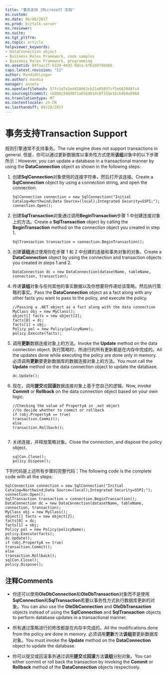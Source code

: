 ```yaml
---
title: "事务支持 |Microsoft 文档"
ms.custom: 
ms.date: 06/08/2017
ms.prod: biztalk-server
ms.reviewer: 
ms.suite: 
ms.tgt_pltfrm: 
ms.topic: article
helpviewer_keywords:
- DataConnection object
- Business Rules Framework, code samples
- Business Rules Framework, programming
ms.assetid: 84faac2f-6229-4692-9d1a-bf62d87d69bb
caps.latest.revision: "11"
author: MandiOhlinger
ms.author: mandia
manager: anneta
ms.openlocfilehash: 57fc1d7a1edd18663cb21a85037cf3e662948fc4
ms.sourcegitcommit: cb908c540d8f1a692d01dc8f313e16cb4b4e696d
ms.translationtype: MT
ms.contentlocale: zh-CN
ms.lasthandoff: 09/20/2017
---
```

# <a name="transaction-support"></a><span data-ttu-id="25d19-102">事务支持</span><span class="sxs-lookup"><span data-stu-id="25d19-102">Transaction Support</span></span>
<span data-ttu-id="25d19-103">规则引擎通常不支持事务。</span><span class="sxs-lookup"><span data-stu-id="25d19-103">The rule engine does not support transactions in general.</span></span> <span data-ttu-id="25d19-104">但是，你可以通过更新数据库以事务性方式使用**该组**对象中的以下步骤所示：</span><span class="sxs-lookup"><span data-stu-id="25d19-104">However, you can update a database in a transactional manner by using the **DataConnection** object as shown in the following steps:</span></span>  
  
1.  <span data-ttu-id="25d19-105">创建**SqlConnection**对象使用的连接字符串，然后打开该连接。</span><span class="sxs-lookup"><span data-stu-id="25d19-105">Create a **SqlConnection** object by using a connection string, and open the connection.</span></span>  
  
    ```  
    SqlConnection connection = new SqlConnection("Initial Catalog=Northwind;Data Source=(local);Integrated Security=SSPI;");  
    connection.Open();  
    ```  
  
2.  <span data-ttu-id="25d19-106">创建**SqlTransaction**对象通过调用**BeginTransaction**步骤 1 中创建连接对象上的方法。</span><span class="sxs-lookup"><span data-stu-id="25d19-106">Create a **SqlTransaction** object by calling the **BeginTransaction** method on the connection object you created in step 1.</span></span>  
  
    ```  
    SqlTransaction transaction = connection.BeginTransaction();  
    ```  
  
3.  <span data-ttu-id="25d19-107">创建**该组**通过使用你在步骤 1 和 2 中创建的连接和事务对象的对象。</span><span class="sxs-lookup"><span data-stu-id="25d19-107">Create a **DataConnection** object by using the connection and transaction objects you created in steps 1 and 2.</span></span>  
  
    ```  
    DataConnection dc = new DataConnection(datasetName, tableName, connection, transaction);  
    ```  
  
4.  <span data-ttu-id="25d19-108">传递**该组**对象与任何其他的事实数据以及你想要将传递给该策略，然后执行策略的事实。</span><span class="sxs-lookup"><span data-stu-id="25d19-108">Pass the **DataConnection** object as a fact along with any other facts you want to pass to the policy, and execute the policy.</span></span>  
  
    ```  
    //Passing a .NET object as a fact along with the data connection  
    MyClass obj = new MyClass();  
    object[] facts = new object[2];  
    facts[0] = dc;  
    facts[1] = obj;  
    Policy pol = new Policy(policyName);  
    policy.Execute(facts);    
    ```  
  
5.  <span data-ttu-id="25d19-109">调用**更新**数据连接对象上的方法。</span><span class="sxs-lookup"><span data-stu-id="25d19-109">Invoke the **Update** method on the data connection object.</span></span> <span data-ttu-id="25d19-110">执行策略时，所进行的所有更新都是在内存中完成的。</span><span class="sxs-lookup"><span data-stu-id="25d19-110">All the updates done while executing the policy are done only in memory.</span></span> <span data-ttu-id="25d19-111">必须调用**更新**要更新数据库的数据连接对象上的方法。</span><span class="sxs-lookup"><span data-stu-id="25d19-111">You must call the **Update** method on the data connection object to update the database.</span></span>  
  
    ```  
    dc.Update();  
    ```  
  
6.  <span data-ttu-id="25d19-112">现在，调用**提交**或**回滚**数据连接对象上基于您自己的逻辑。</span><span class="sxs-lookup"><span data-stu-id="25d19-112">Now, invoke **Commit** or **Rollback** on the data connection object based on your own logic.</span></span>  
  
    ```  
    //Checking the value of PropertyA in .net object   
    //to decide whether to commit or rollback  
    if (obj.PropertyA == true)  
    transaction.Commit();  
    else  
    transaction.Rollback();  
  
    ```  
  
7.  <span data-ttu-id="25d19-113">关闭连接，并释放策略对象。</span><span class="sxs-lookup"><span data-stu-id="25d19-113">Close the connection, and dispose the policy object.</span></span>  
  
    ```  
    sqlCon.Close();  
    policy.Dispose();  
    ```  
  
 <span data-ttu-id="25d19-114">下列代码是上述所有步骤的完整代码：</span><span class="sxs-lookup"><span data-stu-id="25d19-114">The following code is the complete code with all the steps:</span></span>  
  
```  
SqlConnection connection = new SqlConnection("Initial Catalog=Northwind;Data Source=(local);Integrated Security=SSPI;");  
connection.Open();  
SqlTransaction transaction = connection.BeginTransaction();  
DataConnection dc = new DataConnection(datasetName, tableName, connection, transaction);  
MyClass obj = new MyClass();  
object[] facts = new object[2];  
facts[0] = dc;  
facts[1] = obj;  
Policy pol = new Policy(policyName);  
policy.Execute(facts);    
dc.Update();  
if (obj.PropertyA == true)  
transaction.Commit();  
else  
transaction.Rollback();  
sqlCon.Close();  
policy.Dispose();  
```  
  
## <a name="comments"></a><span data-ttu-id="25d19-115">注释</span><span class="sxs-lookup"><span data-stu-id="25d19-115">Comments</span></span>  
  
-   <span data-ttu-id="25d19-116">你还可以使用**OleDbConnection**和**OleDbTransaction**对象而不是使用**SqlConnection**和**SqlTransaction**若要以事务性方式执行数据库更新的对象。</span><span class="sxs-lookup"><span data-stu-id="25d19-116">You can also use the **OleDbConnection** and **OleDbTransaction** objects instead of using the **SqlConnection** and **SqlTransaction** objects to perform database updates in a transactional manner.</span></span>  
  
-   <span data-ttu-id="25d19-117">所有通过策略进行的修改都是在内存中完成的。</span><span class="sxs-lookup"><span data-stu-id="25d19-117">All the modifications done from the policy are done in memory.</span></span> <span data-ttu-id="25d19-118">必须调用**更新**方法**该组**要更新数据库对象。</span><span class="sxs-lookup"><span data-stu-id="25d19-118">You must invoke the **Update** method on the **DataConnection** object to update the database.</span></span>  
  
-   <span data-ttu-id="25d19-119">你可以提交或回滚事务通过调用**提交**或**回滚**方法**该组**分别对象。</span><span class="sxs-lookup"><span data-stu-id="25d19-119">You can either commit or roll back the transaction by invoking the **Commit** or **Rollback** method of the **DataConnection** objects respectively.</span></span>